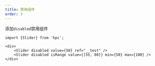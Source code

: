 ```yaml
---
title: 禁用组件
order: 3
---
```


添加`disabled`禁用组件

```vdt
import {Slider} from 'kpc';

<div>
    <Slider disabled value={50} ref="__test" />
    <Slider disabled isRange value={[55, 80]} min={50} max={100} />
</div>
```

